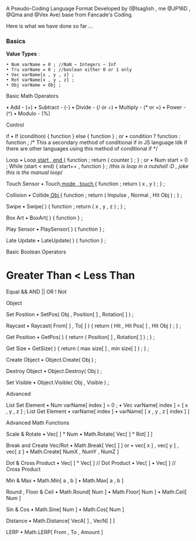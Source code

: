 A Pseudo-Coding Language Format Developed by (@Isaglish , me @JP16D , @Qma and @Vex Ave) base from Fancade's Coding. 

Here is what we have done so far ...

### Basics

 **Value Types** :
```
• Num varName = 0 ; //NaN ~ Integers ~ Inf
• Tru varName = 0 ; //boolean either 0 or 1 only
• Vec varName[x , y , z] ;
• Rot varName[x , y , z] ;
• Obj varName = Obj ; 
```

Basic Math Operators

• Add - (+)
• Subtract - (-)
• Divide - (/ or ÷)
• Multiply - (* or ×)
• Power - (^)
• Modulo - (%)






Control

if
• If (condition) { function } else { function } ;
 or 
• condition ? function : function ; /* This a secondary method of conditional if in JS language Idk if there are other languages using this method of conditional if */







Loop
• Loop[ start , end ]( ) 
{ function ; return ( counter ) ; } ;
or
• Num start = 0 ;
  While (start < end) { start++ , function } ; 
  /*this is loop in a nutshell :D , joke this is the manual loop*/

Touch Sensor
• Touch[ mode , touch ]( ) 
{ function ; return ( x , y ) ; } ;

Collision
• Collide[ Obj ]( )
{ function ; return ( Impulse , Normal , Hit Obj ) ; } ;

Swipe
• Swipe( ) { function ; return ( x , y , z ) ; } ;

Box Art 
• BoxArt( ) { function } ;

Play Sensor
• PlaySensor( ) { function } ;

Late Update
• LateUpdate( ) { function } ;

Basic Boolean Operators
>
Greater Than
<
Less Than
==
Equal
&&
AND
||
OR
!
Not

Object

Set Position
• SetPos( Obj , Position[ ] , Rotation[ ] ) ;

Raycast
• Raycast( From[ ] , To[ ] )
 { return ( Hit , Hit Pos[ ] , Hit Obj ) ; } ;

Get Position
• GetPos( ) { return ( Position[ ] , Rotation[ ] ) ; } ;

Get Size
• GetSize( ) { return ( max size[ ] , min size[ ] ) ; } ;


Create Object
• Object.Create( Obj ) ;

Destroy Object
• Object.Destroy( Obj ) ;

Set Visible
• Object.Visible( Obj , Visible ) ;







Advanced

List Set Element
• Num varName[ index ] = 0 ;
• Vec varName[ index ] = [ x , y , z ] ;
List Get Element
• varName[ index ] 
• varName[ [ x , y , z [ index ] ]

Advanced Math Functions

Scale & Rotate
•  Vec[ ] * Num 
• Math.Rotate[ Vec[ ] * Rot[ ] ]


Break and Create Vec/Rot
• Math.Break[ Vec[ ] ]
or
• vec[ x ] , vec[ y ] , vec[ z ]
• Math.Create[ NumX , NumY , NumZ ]

Dot & Cross Product
• Vec[ ] ° Vec[ ] // Dot Product
• Vec[ ] • Vec[ ] // Cross Product

Min & Max
• Math.Min[ a , b ]
• Math.Max[ a , b ]



Round , Floor & Ceil
• Math.Round[ Num ]
• Math.Floor[ Num ]
• Math.Ceil[ Num ]

Sin & Cos
• Math.Sine[ Num ]
• Math.Cos[ Num ]

Distance
• Math.Distance[ VecA[ ] , VecN[ ] ]

LERP
• Math.LERP[ From , To , Amount ]
